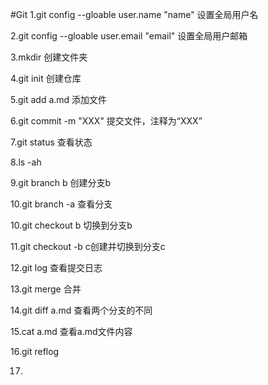 #Git
1.git config --gloable user.name "name" 设置全局用户名

2.git config --gloable user.email "email"  设置全局用户邮箱

3.mkdir <file name> 创建文件夹

4.git init 创建仓库

5.git add a.md 添加文件

6.git commit -m "XXX" 提交文件，注释为“XXX”

7.git status 查看状态

8.ls -ah

9.git branch b 创建分支b

10.git branch -a 查看分支

10.git checkout b 切换到分支b

11.git checkout -b c创建并切换到分支c

12.git log 查看提交日志

13.git merge 合并

14.git diff a.md 查看两个分支的不同

15.cat a.md 查看a.md文件内容

16.git reflog

17.


